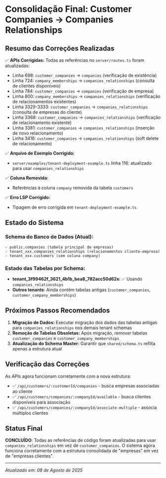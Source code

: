# Consolidação Final: Customer Companies → Companies Relationships

## Resumo das Correções Realizadas

✅ **APIs Corrigidas:** Todas as referências no `server/routes.ts` foram atualizadas:
- Linha 698: `customer_companies` → `companies` (verificação de existência)
- Linha 724: `company_memberships` → `companies_relationships` (consulta de clientes disponíveis)
- Linha 784: `customer_companies` → `companies` (verificação de empresa)
- Linha 800: `company_memberships` → `companies_relationships` (verificação de relacionamentos existentes)
- Linha 3329-3333: `customer_companies` → `companies_relationships` (consulta de empresas do cliente)
- Linha 3368: `customer_companies` → `companies_relationships` (verificação de relacionamento existente)
- Linha 3381: `customer_companies` → `companies_relationships` (inserção de novo relacionamento)
- Linha 3416: `customer_companies` → `companies_relationships` (soft delete de relacionamento)

✅ **Arquivo de Exemplo Corrigido:** 
- `server/examples/tenant-deployment-example.ts` linha 116: atualizado para usar `companies_relationships`

✅ **Coluna Removida:** 
- Referências à coluna `company` removida da tabela `customers`

✅ **Erro LSP Corrigido:**
- Tipagem de erro corrigida em `tenant-deployment-example.ts`

## Estado do Sistema

### Schema do Banco de Dados (Atual):
```
- public.companies (tabela principal de empresas)
- tenant_xxx.companies_relationships (relacionamentos cliente-empresa)
- tenant_xxx.customers (sem coluna company)
```

### Estado das Tabelas por Schema:
- **tenant_3f99462f_3621_4b1b_bea8_782acc50d62e**: ✅ Usando `companies_relationships`
- **Outros tenants**: Ainda contêm tabelas antigas (`customer_companies`, `customer_company_memberships`)

## Próximos Passos Recomendados

1. **Migração de Dados:** Executar migração dos dados das tabelas antigas para `companies_relationships` nos demais tenant schemas
2. **Remoção de Tabelas Obsoletas:** Após migração, remover tabelas `customer_companies` e `customer_company_memberships`
3. **Atualização do Schema Master:** Garantir que `shared/schema.ts` reflita apenas a estrutura atual

## Verificação das Correções

As APIs agora funcionam corretamente com a nova estrutura:
- ✅ `/api/customers/:customerId/companies` - busca empresas associadas ao cliente
- ✅ `/api/customers/companies/:companyId/available` - busca clientes disponíveis para associação
- ✅ `/api/customers/companies/:companyId/associate-multiple` - associa múltiplos clientes

## Status Final

**CONCLUÍDO**: Todas as referências de código foram atualizadas para usar `companies_relationships` em vez de `customer_companies`. O sistema agora funciona corretamente com a estrutura consolidada de "empresas" em vez de "empresas clientes".

---
*Atualizado em: 08 de Agosto de 2025*
